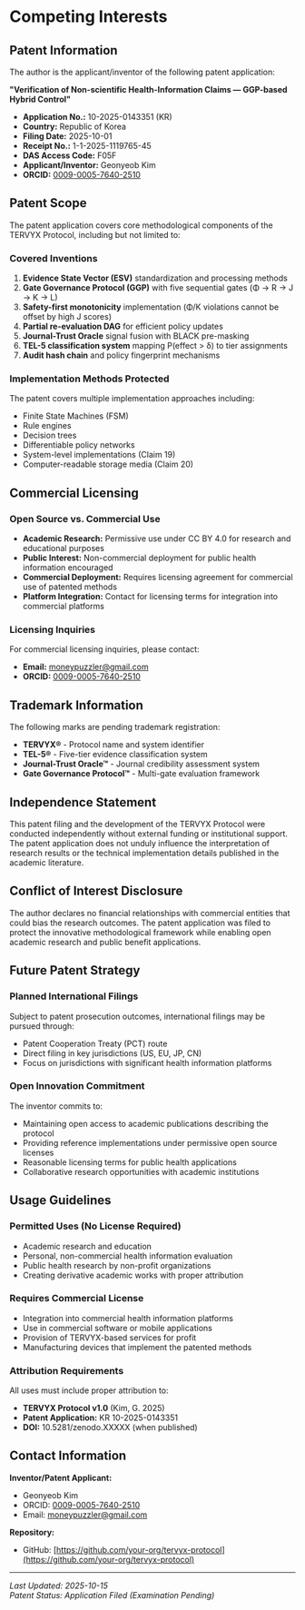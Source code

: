 # Competing Interests

## Patent Information

The author is the applicant/inventor of the following patent application:

**"Verification of Non-scientific Health-Information Claims — GGP-based Hybrid Control"**

- **Application No.:** 10-2025-0143351 (KR)
- **Country:** Republic of Korea
- **Filing Date:** 2025-10-01
- **Receipt No.:** 1-1-2025-1119765-45
- **DAS Access Code:** F05F
- **Applicant/Inventor:** Geonyeob Kim
- **ORCID:** [0009-0005-7640-2510](https://orcid.org/0009-0005-7640-2510)

## Patent Scope

The patent application covers core methodological components of the TERVYX Protocol, including but not limited to:

### Covered Inventions

1. **Evidence State Vector (ESV)** standardization and processing methods
2. **Gate Governance Protocol (GGP)** with five sequential gates (Φ → R → J → K → L)
3. **Safety-first monotonicity** implementation (Φ/K violations cannot be offset by high J scores)
4. **Partial re-evaluation DAG** for efficient policy updates
5. **Journal-Trust Oracle** signal fusion with BLACK pre-masking
6. **TEL-5 classification system** mapping P(effect > δ) to tier assignments
7. **Audit hash chain** and policy fingerprint mechanisms

### Implementation Methods Protected

The patent covers multiple implementation approaches including:
- Finite State Machines (FSM)
- Rule engines
- Decision trees  
- Differentiable policy networks
- System-level implementations (Claim 19)
- Computer-readable storage media (Claim 20)

## Commercial Licensing

### Open Source vs. Commercial Use

- **Academic Research:** Permissive use under CC BY 4.0 for research and educational purposes
- **Public Interest:** Non-commercial deployment for public health information encouraged
- **Commercial Deployment:** Requires licensing agreement for commercial use of patented methods
- **Platform Integration:** Contact for licensing terms for integration into commercial platforms

### Licensing Inquiries

For commercial licensing inquiries, please contact:
- **Email:** moneypuzzler@gmail.com
- **ORCID:** [0009-0005-7640-2510](https://orcid.org/0009-0005-7640-2510)

## Trademark Information

The following marks are pending trademark registration:

- **TERVYX®** - Protocol name and system identifier
- **TEL-5®** - Five-tier evidence classification system
- **Journal-Trust Oracle™** - Journal credibility assessment system
- **Gate Governance Protocol™** - Multi-gate evaluation framework

## Independence Statement

This patent filing and the development of the TERVYX Protocol were conducted independently without external funding or institutional support. The patent application does not unduly influence the interpretation of research results or the technical implementation details published in the academic literature.

## Conflict of Interest Disclosure

The author declares no financial relationships with commercial entities that could bias the research outcomes. The patent application was filed to protect the innovative methodological framework while enabling open academic research and public benefit applications.

## Future Patent Strategy

### Planned International Filings

Subject to patent prosecution outcomes, international filings may be pursued through:
- Patent Cooperation Treaty (PCT) route
- Direct filing in key jurisdictions (US, EU, JP, CN)
- Focus on jurisdictions with significant health information platforms

### Open Innovation Commitment

The inventor commits to:
- Maintaining open access to academic publications describing the protocol
- Providing reference implementations under permissive open source licenses
- Reasonable licensing terms for public health applications
- Collaborative research opportunities with academic institutions

## Usage Guidelines

### Permitted Uses (No License Required)

- Academic research and education
- Personal, non-commercial health information evaluation
- Public health research by non-profit organizations  
- Creating derivative academic works with proper attribution

### Requires Commercial License

- Integration into commercial health information platforms
- Use in commercial software or mobile applications
- Provision of TERVYX-based services for profit
- Manufacturing devices that implement the patented methods

### Attribution Requirements

All uses must include proper attribution to:
- **TERVYX Protocol v1.0** (Kim, G. 2025)
- **Patent Application:** KR 10-2025-0143351
- **DOI:** 10.5281/zenodo.XXXXX (when published)

## Contact Information

**Inventor/Patent Applicant:**
- Geonyeob Kim
- ORCID: [0009-0005-7640-2510](https://orcid.org/0009-0005-7640-2510)
- Email: moneypuzzler@gmail.com

**Repository:**
- GitHub: [https://github.com/your-org/tervyx-protocol](https://github.com/your-org/tervyx-protocol)

---

*Last Updated: 2025-10-15*  
*Patent Status: Application Filed (Examination Pending)*